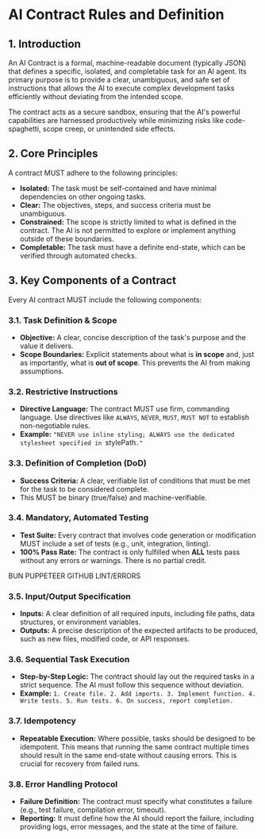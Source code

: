 # AI Contract Rules and Definition

## 1. Introduction

An AI Contract is a formal, machine-readable document (typically JSON) that defines a specific, isolated, and completable task for an AI agent. Its primary purpose is to provide a clear, unambiguous, and safe set of instructions that allows the AI to execute complex development tasks efficiently without deviating from the intended scope.

The contract acts as a secure sandbox, ensuring that the AI's powerful capabilities are harnessed productively while minimizing risks like code-spaghetti, scope creep, or unintended side effects.

## 2. Core Principles

A contract MUST adhere to the following principles:

-   **Isolated:** The task must be self-contained and have minimal dependencies on other ongoing tasks.
-   **Clear:** The objectives, steps, and success criteria must be unambiguous.
-   **Constrained:** The scope is strictly limited to what is defined in the contract. The AI is not permitted to explore or implement anything outside of these boundaries.
-   **Completable:** The task must have a definite end-state, which can be verified through automated checks.

## 3. Key Components of a Contract

Every AI contract MUST include the following components:

### 3.1. Task Definition & Scope
-   **Objective:** A clear, concise description of the task's purpose and the value it delivers.
-   **Scope Boundaries:** Explicit statements about what is **in scope** and, just as importantly, what is **out of scope**. This prevents the AI from making assumptions.

### 3.2. Restrictive Instructions
-   **Directive Language:** The contract MUST use firm, commanding language. Use directives like `ALWAYS`, `NEVER`, `MUST`, `MUST NOT` to establish non-negotiable rules.
-   **Example:** `"NEVER use inline styling; ALWAYS use the dedicated stylesheet specified in `stylePath`."`

### 3.3. Definition of Completion (DoD)
-   **Success Criteria:** A clear, verifiable list of conditions that must be met for the task to be considered complete.
-   This MUST be binary (true/false) and machine-verifiable.

### 3.4. Mandatory, Automated Testing
-   **Test Suite:** Every contract that involves code generation or modification MUST include a set of tests (e.g., unit, integration, linting).
-   **100% Pass Rate:** The contract is only fulfilled when **ALL** tests pass without any errors or warnings. There is no partial credit.

BUN
PUPPETEER
GITHUB LINT/ERRORS

### 3.5. Input/Output Specification
-   **Inputs:** A clear definition of all required inputs, including file paths, data structures, or environment variables.
-   **Outputs:** A precise description of the expected artifacts to be produced, such as new files, modified code, or API responses.

### 3.6. Sequential Task Execution
-   **Step-by-Step Logic:** The contract should lay out the required tasks in a strict sequence. The AI must follow this sequence without deviation.
-   **Example:** `1. Create file. 2. Add imports. 3. Implement function. 4. Write tests. 5. Run tests. 6. On success, report completion.`

### 3.7. Idempotency
-   **Repeatable Execution:** Where possible, tasks should be designed to be idempotent. This means that running the same contract multiple times should result in the same end-state without causing errors. This is crucial for recovery from failed runs.

### 3.8. Error Handling Protocol
-   **Failure Definition:** The contract must specify what constitutes a failure (e.g., test failure, compilation error, timeout).
-   **Reporting:** It must define how the AI should report the failure, including providing logs, error messages, and the state at the time of failure.